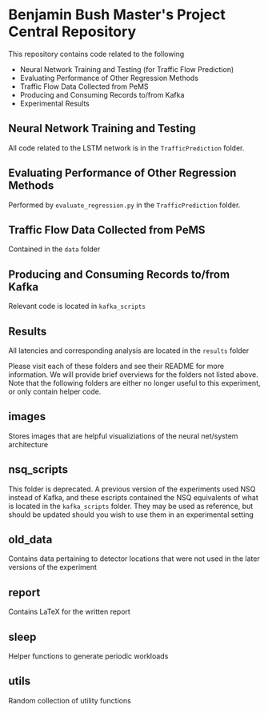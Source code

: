 # Benjamin Bush Master's Project Central Repository
This repository contains code related to the following
* Neural Network Training and Testing (for Traffic Flow Prediction)
* Evaluating Performance of Other Regression Methods
* Traffic Flow Data Collected from PeMS
* Producing and Consuming Records to/from Kafka
* Experimental Results

## Neural Network Training and Testing
All code related to the LSTM network is in the `TrafficPrediction` folder.

## Evaluating Performance of Other Regression Methods
Performed by `evaluate_regression.py` in the `TrafficPrediction` folder.

## Traffic Flow Data Collected from PeMS
Contained in the `data` folder

## Producing and Consuming Records to/from Kafka
Relevant code is located in `kafka_scripts`

## Results
All latencies and corresponding analysis are located in the `results` folder

Please visit each of these folders and see their README for more information. We will provide brief overviews for the folders not listed above. Note that the following folders are either no longer useful to this experiment, or only contain helper code. 

## images
Stores images that are helpful visualiziations of the neural net/system architecture

## nsq_scripts
This folder is deprecated. A previous version of the experiments used NSQ instead of Kafka, and these escripts contained the NSQ equivalents of what is located in the `kafka_scripts` folder. They may be used as reference, but should be updated should you wish to use them in an experimental setting

## old_data
Contains data pertaining to detector locations that were not used in the later versions of the experiment

## report
Contains LaTeX for the written report

## sleep
Helper functions to generate periodic workloads

## utils
Random collection of utility functions



